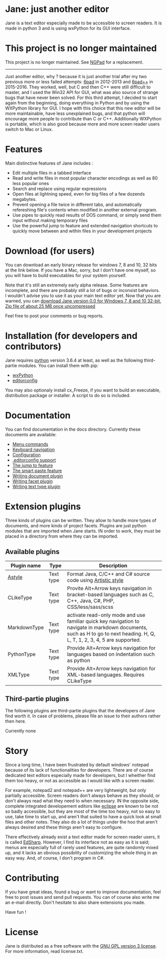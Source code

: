 # Jane: just another editor
Jane is a text editor especially made to be accessible to screen readers.
It is made in python 3 and is using wxPython for its GUI interface.

# This project is no longer maintained
This project is no longer maintained. See [NGPad](https://github.com/qtnc/ngpad) for a replacement.

---------------

Just another editor, why ? because it is just another trial after my two previous more or less failed attempts: [6pad](http://github.com/qtnc/6pad) in 2012-2013 and [6pad++](http://github.com/qtnc/6pad2) in 2015-2016.
They worked, well, but C and then C++ were still difficult to master, and I used the Win32 API for GUI, what was also source of strange bugs that have never been solved.
For this third attempt, I decided to start again from the beginning, doing everything in Python and by using the WXPython library for GUI.
I hope with this choice that this new editor will be more maintainable, have less unexplained bugs, and  that python will encourage more people to contribute than C or C++. Additionally WXPython is portable, which is also good because more and more sceen reader users switch to Mac or Linux.

# Features
Main distinctive features of Jane includes :

* Edit multiple files in a tabbed interface
* Read and write files in most popular character encodings as well as 80 less popular ones
* Search and replace using regular expressions
* Open files at lightning speed, even for big files of a few dozends megabytes.
* Prevent opening a file twice in different tabs, and automatically refereshing file's contents when modified in another external program.
* Use pipes to quickly read results of DOS command, or simply send them input without making temporary files
* Use the powerful jump to feature and extended navigation shortcuts to quickly move between and within files in your development projects

# Download (for users)
You can download an early binary release for windows 7, 8 and 10, 32 bits at the link below.
If you have a Mac, sorry, but I don't have one myself, so you will have to build executables for your system yourself.

Note that it's still an extremely early alpha release. Some features are incomplete, and there are probably still a lot of bugs or inconsist behaviors. I wouldn't advise you to use it as your main text editor yet.
Now that you are warned, you can [download Jane version 0.0 for Windows 7, 8 and 10 32-bit. Zip file of about 25 MB once uncompressed](http://vrac.quentinc.net/Jane-0.0.zip)

Feel free to post your comments or bug reports.

# Installation (for developers and contributors)
Jane requires [python](http://www.python.org/) version 3.6.4 at least, as well as the following third-partie modules. You can install them with pip:

- [wxPython](http://wxpython.org/)
- [editorconfig](https://github.com/editorconfig/editorconfig-core-py)

You may also optionaly install cx_Freeze, if you want to build an executable, distribution package or installer. A script to do so is included.

# Documentation
You can find documentation in the docs directory. Currently these documents are available:

- [Menu commands](docs/menus.md)
- [Keyboard navigation](docs/navigation.md)
- [Configuration](docs/configuration.md)
- [.editorconfig support](docs/doteditorconfig.md)
- [The jump to feature](docs/jump-to-feature.md)
- [The smart paste feature](docs/smart-paste-feature.md)
- [Writing document plugin](docs/writing-document-plugin.md)
- [Writing facet plugin](docs/writing-facet-plugin.md)
- [Writing text type plugin](docs/writing-text-type-plugin.md)

# Extension plugins
Three kinds of plugins can be written. They allow to handle more types of documents, and more kinds of project facets.
Plugins are just python modules that are imported when Jane starts. IN order to work, they must be placed in a directory from where they can be imported.

## Available plugins
Plugin name | Type | Description
------------|-----|-----------------------------
[Astyle](docs/plugin-astyle.md)  | Text type | Format Java, C/C++ and C# source code using [Artistic style](http://astyle.sourceforge.net/)
CLikeType | Text type | Provite Alt+Arrow keys navigation in bracket-based languages such as C, C++, Java, C#, PHP, CSS/less/sass/scss
MarkdownType | Text type | activate read-only mode  and use familiar quick key navigation to navigate in markdown documents, such as H to go to next heading. H, Q, L, T, 1, 2, 3, 4, 5 are supported.
PythonType | Text type | Provide Alt+Arrow keys navigation for languages based on indentation such as python
XMLType | Text type | Provide Alt+Arrow keys navigation for XML-based languages. Requires CLikeType


## Third-partie plugins
The following plugins are third-partie plugins that the developers of Jane find worth it.
In case of problems, please file an issue to their authors rather then here.

Currently none



# Story
Since a long time, I have been frustrated by default windows' notepad because of its lack of functionalities for developers.
There are of course dedicated text editors especially made for developers, but I wheither find them too heavy, or not as accessible as I would like with a screen reader.

For example, notepad2 and notepad++ are very lightweight, but only partially accessible. Screen readers don't always behave as they should, or don't always read what they need to when necessary.
IN the opposite side, complete integrated developement editors like [eclipse](http://eclipse.org/) are known to be not so badly accessible, but they are most of the time too heavy, not so easy to use, take time to start up, and aren't that suited to have a quick look at small files and other notes.
They also do a lot of things under the hoo that aren't always desired and these things aren't easy to configure.

There effectively already exist a text editor made for screen reader users, it is called [EdSharp](http://empowermentzone.com/EdSharp.htm).
However, I find its interface not as easy as it is said; menus are especially full of rarely used features, are quite randomly mixed up, and it lacks an obvious possibility of customizing the whole thing in an easy way. And, of course, I don't program in C#.

# Contributing
If you have great ideas, found a bug or want to improve documentation, feel free to post issues and send pull requests. You can of course also write me an e-mail directly.
Don't hesitate to also share extensions you made.

Have fun !

# License
Jane is distributed as a free software with the [GNU GPL version 3 license](license.txt).
For more information, read license.txt.

